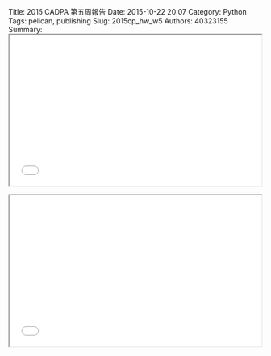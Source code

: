 Title: 2015 CADPA 第五周報告
Date: 2015-10-22 20:07
Category: Python
Tags: pelican, publishing
Slug: 2015cp_hw_w5
Authors: 40323155
Summary: <iframe src="40323155_cp_w5_p.html" width="500" height="300"></iframe>
    
<iframe src="40323155_cp_w5_p.html" width="500" height="300"></iframe>

